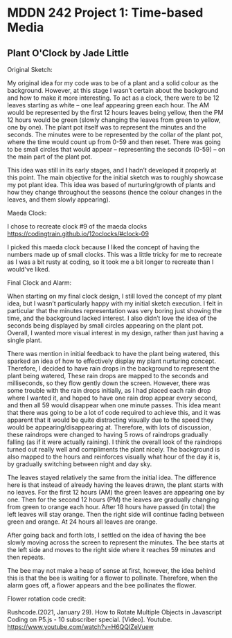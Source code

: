 # MDDN 242 Project 1: Time-based Media  

## Plant O'Clock by Jade Little

Original Sketch:

My original idea for my code was to be of a plant and a solid colour as the background. However, at this stage I wasn’t certain about the background and how to make it more interesting. To act as a clock, there were to be 12 leaves starting as white – one leaf appearing green each hour.  The AM would be represented by the first 12 hours leaves being yellow, then the PM 12 hours would be green (slowly changing the leaves from green to yellow, one by one). The plant pot itself was to represent the minutes and the seconds. The minutes were to be represented by the collar of the plant pot, where the time would count up from 0-59 and then reset. There was going to be small circles that would appear – representing the seconds (0-59) – on the main part of the plant pot. 

This idea was still in its early stages, and I hadn’t developed it properly at this point. The main objective for the initial sketch was to roughly showcase my pot plant idea. This idea was based of nurturing/growth of plants and how they change throughout the seasons (hence the colour changes in the leaves, and them slowly appearing).   


Maeda Clock:

I chose to recreate clock #9 of the maeda clocks https://codingtrain.github.io/12oclocks/#clock-09 

I picked this maeda clock because I liked the concept of having the numbers made up of small clocks. This was a little tricky for me to recreate as I was a bit rusty at coding, so it took me a bit longer to recreate than I would've liked. 


Final Clock and Alarm:

When starting on my final clock design, I still loved the concept of my plant idea, but I wasn’t particularly happy with my initial sketch execution. I felt in particular that the minutes representation was very boring just showing the time, and the background lacked interest. I also didn’t love the idea of the seconds being displayed by small circles appearing on the plant pot. Overall, I wanted more visual interest in my design, rather than just having a single plant. 

There was mention in initial feedback to have the plant being watered, this sparked an idea of how to effectively display my plant nurturing concept. Therefore, I decided to have rain drops in the background to represent the plant being watered, These rain drops are mapped to the seconds and milliseconds, so they flow gently down the screen. However, there was some trouble with the rain drops initially, as I had placed each rain drop where I wanted it, and hoped to have one rain drop appear every second, and then all 59 would disappear when one minute passes. This idea meant that there was going to be a lot of code required to achieve this, and it was apparent that it would be quite distracting visually due to the speed they would be appearing/disappearing at. Therefore, with lots of discussion, these raindrops were changed to having 5 rows of raindrops gradually falling (as if it were actually raining). I think the overall look of the raindrops turned out really well and compliments the plant nicely. The background is also mapped to the hours and reinforces visually what hour of the day it is, by gradually switching between night and day sky. 

The leaves stayed relatively the same from the initial idea. The difference here is that instead of already having the leaves drawn, the plant starts with no leaves. For the first 12 hours (AM) the green leaves are appearing one by one. Then for the second 12 hours (PM) the leaves are gradually changing from green to orange each hour. After 18 hours have passed (in total) the left leaves will stay orange. Then the right side will continue fading between green and orange. At 24 hours all leaves are orange. 

After going back and forth lots, I settled on the idea of having the bee slowly moving across the screen to represent the minutes. The bee starts at the left side and moves to the right side where it reaches 59 minutes and then repeats. 

The bee may not make a heap of sense at first, however, the idea behind this is that the bee is waiting for a flower to pollinate. Therefore, when the alarm goes off, a flower appears and the bee pollinates the flower. 


Flower rotation code credit:

Rushcode.(2021, January 29). How to Rotate Multiple Objects in Javascript Coding on P5.js - 10 subscriber special. [Video]. Youtube. https://www.youtube.com/watch?v=H6QQIZeVuew 

